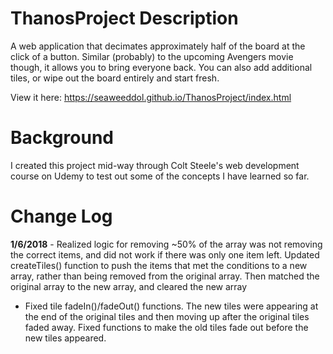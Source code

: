# ThanosProject Description
A web application that decimates approximately half of the board at the click of a button. Similar (probably) to the upcoming Avengers movie though, it allows you to bring everyone back. You can also add additional tiles, or wipe out the board entirely and start fresh.

View it here: https://seaweeddol.github.io/ThanosProject/index.html

# Background
I created this project mid-way through Colt Steele's web development course on Udemy to test out some of the concepts I have learned so far.

# Change Log
**1/6/2018** - Realized logic for removing ~50% of the array was not removing the correct items, and did not work if there was only one item left. Updated createTiles() function to push the items that met the conditions to a new array, rather than being removed from the original array. Then matched the original array to the new array, and cleared the new array
- Fixed tile fadeIn()/fadeOut() functions. The new tiles were appearing at the end of the original tiles and then moving up after the original tiles faded away. Fixed functions to make the old tiles fade out before the new tiles appeared.
